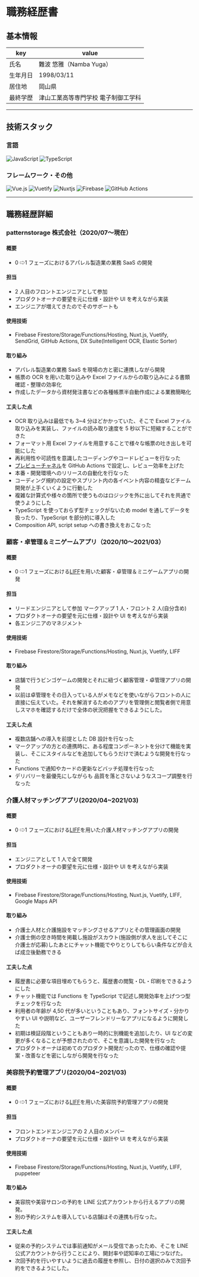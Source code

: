 # 職務経歴書

## 基本情報

| key      | value                               |
| -------- | ----------------------------------- |
| 氏名     | 難波 悠雅（Namba Yuga）             |
| 生年月日 | 1998/03/11                          |
| 居住地   | 岡山県                              |
| 最終学歴 | 津山工業高等専門学校 電子制御工学科 |

---

## 技術スタック

### 言語

![JavaScript](https://img.shields.io/badge/javascript-%23323330.svg?style=for-the-badge&logo=javascript&logoColor=%23F7DF1E)
![TypeScript](https://img.shields.io/badge/typescript-%23007ACC.svg?style=for-the-badge&logo=typescript&logoColor=white)

### フレームワーク・その他

![Vue.js](https://img.shields.io/badge/vuejs-%2335495e.svg?style=for-the-badge&logo=vuedotjs&logoColor=%234FC08D)
![Vuetify](https://img.shields.io/badge/Vuetify-1867C0?style=for-the-badge&logo=vuetify&logoColor=AEDDFF)
![Nuxtjs](https://img.shields.io/badge/Nuxt-002E3B?style=for-the-badge&logo=nuxtdotjs&logoColor=#00DC82)
![Firebase](https://img.shields.io/badge/firebase-%23039BE5.svg?style=for-the-badge&logo=firebase)
![GitHub Actions](https://img.shields.io/badge/github%20actions-%232671E5.svg?style=for-the-badge&logo=githubactions&logoColor=white)

---

## 職務経歴詳細

### patternstorage 株式会社（2020/07〜現在）

#### 概要

- 0 ⇨1 フェーズにおけるアパレル製造業の業務 SaaS の開発

#### 担当

- 2 人目のフロントエンジニアとして参加
- プロダクトオーナの要望を元に仕様・設計や UI を考えながら実装
- エンジニアが増えてきたのでそのサポートも

#### 使用技術

- Firebase Firestore/Storage/Functions/Hosting, Nuxt.js, Vuetify, SendGrid, GitHub Actions, DX Suite(Intelligent OCR, Elastic Sorter)

#### 取り組み

- アパレル製造業の業務 SaaS を現場の方と密に連携しながら開発
- 帳票の OCR を用いた取り込みや Excel ファイルからの取り込みによる書類確認・整理の効率化
- 作成したデータから資材発注書などの各種帳票半自動作成による業務簡略化

#### 工夫した点

- OCR 取り込みは最低でも 3~4 分ほどかかっていた、そこで Excel ファイル取り込みを実装し、ファイルの読み取り速度を 5 秒以下に短縮することができた
- フォーマット用 Excel ファイルを用意することで様々な帳票の吐き出しを可能にした
- 再利用性や可読性を意識したコーディングやコードレビューを行なった
- [プレビューチャネル](https://firebase.google.com/docs/hosting/manage-hosting-resources)を GitHub Actions で設定し、レビュー効率を上げた
- 本番・開発環境へのリリースの自動化を行なった
- コーディング規約の設定やスプリント内の各イベント内容の精査などチーム開発が上手くいくように行動した
- 複雑な計算式や様々の箇所で使うものはロジックを外に出してそれを共通で使うようにした
- TypeScript を使っておらず型チェックがないため model を通してデータを扱ったり、TypeScript を部分的に導入した
- Composition API, script setup への書き換えをおこなった

### 顧客・卓管理＆ミニゲームアプリ（2020/10〜2021/03）

#### 概要

- 0 ⇨1 フェーズにおける[LIFF](https://developers.line.biz/ja/docs/liff/overview/)を用いた顧客・卓管理＆ミニゲームアプリの開発

#### 担当

- リードエンジニアとして参加 マークアップ 1 人・フロント 2 人(自分含め)
- プロダクトオーナの要望を元に仕様・設計や UI を考えながら実装
- 各エンジニアのマネジメント

#### 使用技術

- Firebase Firestore/Storage/Functions/Hosting, Nuxt.js, Vuetify, LIFF

#### 取り組み

- 店舗で行うビンゴゲームの開発とそれに紐づく顧客管理・卓管理アプリの開発
- 以前は卓管理をその日入っている人がメモなどを使いながらフロントの人に直接に伝えていた。それを解消するためのアプリを管理側と閲覧者側で用意しスマホを確認するだけで全体の状況把握をできるようにした。

#### 工夫した点

- 複数店舗への導入を前提とした DB 設計を行なった
- マークアップの方との連携時に、ある程度コンポーネントを分けて機能を実装し、そこにスタイルなどを追加してもらうだけで済むような開発を行なった
- Functions で通知やカードの更新などバッチ処理を行なった
- デリバリーを最優先にしながらも
  品質を落とさないようなスコープ調整を行なった

### 介護人材マッチングアプリ(2020/04~2021/03)

#### 概要

- 0 ⇨1 フェーズにおける[LIFF](https://developers.line.biz/ja/docs/liff/overview/)を用いた介護人材マッチングアプリの開発

#### 担当

- エンジニアとして 1 人で全て開発
- プロダクトオーナの要望を元に仕様・設計や UI を考えながら実装

#### 使用技術

- Firebase Firestore/Storage/Functions/Hosting, Nuxt.js, Vuetify, LIFF, Google Maps API

#### 取り組み

- 介護士人材と介護施設をマッチングさせるアプリとその管理画面の開発
- 介護士側の空き時間を掲載し施設がスカウト(施設側が求人を出してそこに介護士が応募)したあとにチャット機能でやりとりしてもらい条件などが合えば成立後勤務できる

#### 工夫した点

- 履歴書に必要な項目埋めてもらうと、履歴書の閲覧・DL・印刷をできるようにした
- チャット機能では Functions を TypeScript で記述し開発効率を上げつつ型チェックを行なった
- 利用者の年齢が 4,50 代が多いということもあり、フォントサイズ・分かりやすい UI や説明など、ユーザーフレンドリーなアプリになるように開発した
- 初期は検証段階ということもあり一時的に別機能を追加したり、UI などの変更が多くなることが予想されたので、そこを意識した開発を行なった
- プロダクトオーナは初めてのプロダクト開発だったので、仕様の確認や提案・改善などを密にしながら開発を行なった

### 美容院予約管理アプリ(2020/04~2021/03)

#### 概要

- 0 ⇨1 フェーズにおける[LIFF](https://developers.line.biz/ja/docs/liff/overview/)を用いた美容院予約管理アプリの開発

#### 担当

- フロントエンドエンジニアの 2 人目のメンバー
- プロダクトオーナの要望を元に仕様・設計や UI を考えながら実装

#### 使用技術

- Firebase Firestore/Storage/Functions/Hosting, Nuxt.js, Vuetify, LIFF, puppeteer

#### 取り組み

- 美容院や美容サロンの予約を LINE 公式アカウントから行えるアプリの開発。
- 別の予約システムを導入している店舗はその連携も行なった。

#### 工夫した点

- 従来の予約システムでは事前通知がメール受信であったため、そこを LINE 公式アカウントから行うことにより、開封率や認知率の工場につなげた。
- 次回予約を行いやすいように過去の履歴を参照し、日付の選択のみで次回予約をできるようにした。
